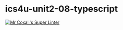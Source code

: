 # ics4u-unit2-08-typescript


[![Mr Coxall's Super Linter](https://github.com/dbcalitis/ics4u-unit2-08-typescript/workflows/Mr%20Coxall's%20Super%20Linter/badge.svg)](https://github.com/dbcalitis/ics4u-unit2-08-typescript/actions/)
